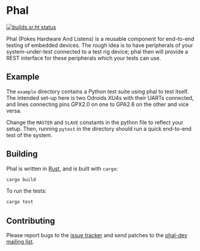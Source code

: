 # Phal

[![builds.sr.ht status](https://builds.sr.ht/~cdo/phal.svg)](https://builds.sr.ht/~cdo/phal?)

Phal (Pokes Hardware And Listens) is a reusable component for
end-to-end testing of embedded devices. The rough idea is to have
peripherals of your system-under-test connected to a test rig device;
phal then will provide a REST interface for these peripherals which
your tests can use.

## Example

The `example` directory contains a Python test suite using phal to
test itself. The intended set-up here is two Odroids XU4s with their
UARTs connected, and lines connecting pins GPX2.0 on one to GPA2.6 on
the other and vice versa.

Change the `MASTER` and `SLAVE` constants in the python file to
reflect your setup. Then, running `pytest` in the directory should
run a quick end-to-end test of the system.

## Building

Phal is written in [Rust](https://www.rust-lang.org/), and is built
with `cargo`:

```sh
cargo build
```

To run the tests:

```sh
cargo test
```

## Contributing

Please report bugs to the [issue tracker](https://todo.sr.ht/~cdo/phal)
and send patches to the [phal-dev mailing list](https://lists.sr.ht/~cdo/phal-dev).

